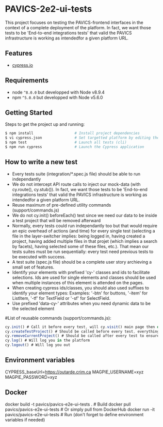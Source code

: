 # PAVICS-2e2-ui-tests

This project focuses on testing the PAVICS-frontend interfaces in the context of a complete deployment of the platform. In fact, we want those tests to be 'End-to-end integrations tests' that valid the PAVICS infrastructure is working as intendedfor a given platform URL.

## Features
* [cypress.io](https://www.cypress.io/)

## Requirements
* node `^8.0.0` but developped with Node v8.9.4
* npm `^5.0.0` but developped with Node v5.6.0

## Getting Started

Steps to get the project up and running:

```bash
$ npm install                   # Install project dependencies
$ vi cypress.json               # Set targetted platform by editing the baseUrl property
$ npm test                      # Launch all tests (cli)
$ npm run cypress               # Launch the Cypress application
```

## How to write a new test
- Every tests suite (integration/*.spec.js file) should be able to run independantly
- We do not intercept API route calls to inject our mock-data (with cy.route(), cy.stub()). In fact, we want those tests to be 'End-to-end integrations tests' that valid the PAVICS infrastructure is working as intendedfor a given platform URL.
- Reuse maximum of pre-defined utility commands (support/commands.js)
- We do not cy.init() beforeEach() test since we need our data to be inside a test project that will be removed afterward
- Normally, every tests could run independantly too but that would require an epic overhead of actions (and time) for every single test (selecting a file in the layer-switcher implies: being logged in, having created a project, having added multiple files in that projet (which implies a search by facets), having selected some of these files, etc.). That mean our tests suites must be run sequentially: every test need previous tests to be executed with success.
- A test suite (spec.js file) should be a complete user story archieving a small set of features.
- Identify your elements with prefixed 'cy-' classes and ids to facilitate selections. Ids are used for single elements and classes should be used when multiple instances of this element is attended on the pages. 
- When creating cypress ids/classes, you should also used suffixes to identify your element types: Examples: '-btn' for buttons, '-item' for ListItem, '-tf' for TextField or '-sf' for SelectField.
- Use prefixed 'data-cy-' attributes when you need dynamic data to be the selected element

#List of reusable commands (support/commands.js):
```javascript
cy.init() # Call it before every test, will cy.visit() main page then do some basic stuff like removing alerts and minimizing panels
cy.createTestProject() # Should be called before every test, everything cypress does will be included in this project
cy.removeCurrentProject() # Should be called after every test to ensure cypress doesn't polute real database
cy.log() # Will log you in the platform
cy.logout() # Will log you out
```

## Environment variables
CYPRESS_baseUrl=https://outarde.crim.ca
MAGPIE_USERNAME=xyz
MAGPIE_PASSWORD=xyz

## Docker
docker build -t pavics/pavics-e2e-ui-tests . # Build
docker pull pavics/pavics-e2e-ui-tests  # Or simply pull from DockerHub
docker run -it pavics/pavics-e2e-ui-tests # Run (don't forget to define environment variables if needed)


